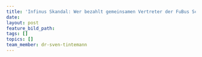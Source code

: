 ```yaml
---
title: 'Infinus Skandal: Wer bezahlt gemeinsamen Vertreter der FuBus Schuldverschreibungsgläubiger?'
date:
layout: post
feature_bild_path:
tags: []
topics: []
team_member: dr-sven-tintemann
---
```

